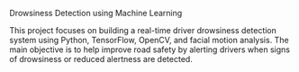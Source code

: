 Drowsiness Detection using Machine Learning

This project focuses on building a real-time driver drowsiness detection system using Python, TensorFlow, OpenCV, and facial motion analysis. 
The main objective is to help improve road safety by alerting drivers when signs of drowsiness or reduced alertness are detected.
